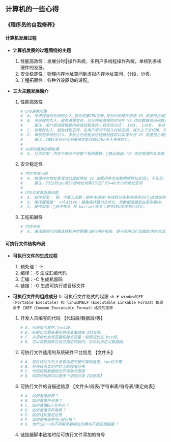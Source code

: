 ## **计算机的一些心得**

### 《程序员的自我修养》
#### **计算机发展过程**
- **计算机发展的过程围绕的主题**  
    1. 性能高效性：发展分时操作系统，多用户多线程操作系统，单核到多核硬件的发展。
    2. 安全稳定性：物理内存地址空间到虚拟内存地址空间，分段，分页。
    3. 工程拓展性：各种外设驱动的设配。

- **三大主题发展简介**
    1. 性能高效性
        ```sh
        # CPU避免闲置
        #  A. 多进程操作系统的引入,避免阻塞CPU空转,充分利用硬件资源 VS 资源抢占调度问题。
        #  B. 多线程的引入，避免进程空转，充分利用进程的时间片 VS 内存数据访问问题/进程的阻塞浪费。
        #     备注：用户层线程需要内核层线程支持；其实现方式： 1对1， 1对多， 多对多。
        #  C. 协程的引入，避免线程空转，在用户空间不陷入内核空间，减少上下文切换，充分利用线程的时间片 VS 内存数据访问问题/线程的阻塞浪费。
        #  D. 单核到多核的引入，多核上的进程或进程级线程可以实现并行 VS 资源抢占调度问题。
        #     备注：2004年已经达到单核性能顶峰4Ghz步入多核时代。
        #
        # 内存的置换的颗粒度
        #  A. 分页机制：内存不够时不用整个程序置换，换出局部。VS 内存管理的复杂度
        ```
    2. 安全稳定性
        ```sh
        # 内存共享问题
        #  A. 物理内存地址管理改成虚拟地址 VS 进程间共享完整物理地址空间，不安全。
        #     备注：32位的cpu有32根地址线索引2^32=4G大小的地址空间 
        # 
        # CPU并发各层面问题
        #  A. 软件层面： 锁，可重入函数；避免多进程/多线程分在某些顺序运行造成误修改。
        #  B. 编译器层面： volative；避免编译器动态优化，将数据直接放在寄存器内。
        #  C. 硬件层面：原子指令 和 barrier指令；避免CPU乱序执行优化。
        ```

    3. 工程拓展性
        ```sh
        # 内存布局
        #  A. 编译器将代码翻译成程序时需要进行内存布局，便于程序运行加载到内存合适的位置。分段机制提供了良好的加载时重定位机制。
        ```

#### **可执行文件结构布局**
- **可执行文件的生成过程**
    1. 预处理：-E 
    2. 编译：-S 生成汇编代码
    3. 汇编：-C 生成机器码
    4. 链接：-O 生成可执行或目标文件

- **可执行文件的组成成分**
    0. 可执行文件格式的起源
        ```sh
        # window的FE (Portable Executale) 和 linux的ELF（Executable Linkable Format）都源自于 COEF（Common Executable Format）格式的变种
        ```
    1. 开发人员编写的代码   【代码段/数据段/等】
        ```sh
        # A. 代码指令放在.text段。
        # B. 初始化全局变量和静态变量放在.data段。
        # C. 未初始化全局变量和静态变量一般情况放在.bss段。
        # D. 可以将数据放在自己指定的段内，也可以自定义数据段。
        ```
    2. 可执行文件适用的系统硬件平台信息 【文件头】
        ```sh
        # A. 可执行文件的头含有适用的硬件架构信息，cpu位长等
        # B. 各种段落实到内存上的权限分布
        # C. 代码段和数据段分开存放的原因
        # D. 同样代码段可以被多个进程共享【动态库】
        ```
    3. 可执行文件的自描述信息 【文件头/段表/字符串表/符号表/重定向表】
        ```sh
        # A. 如何看懂段表？
        # B. 如何看懂符号表？
        # C. 如何看懂ELF文件头？
        # D. 如何看懂字符串表？
        # E. 如何找到重定位表
        # F. 如何使用弱符号/弱引用？
        # G. 为什么C++的不同编译器编出的模块不能互相链接？
        ```

    4. 链接器脚本链接时给可执行文件添加的符号 





     







